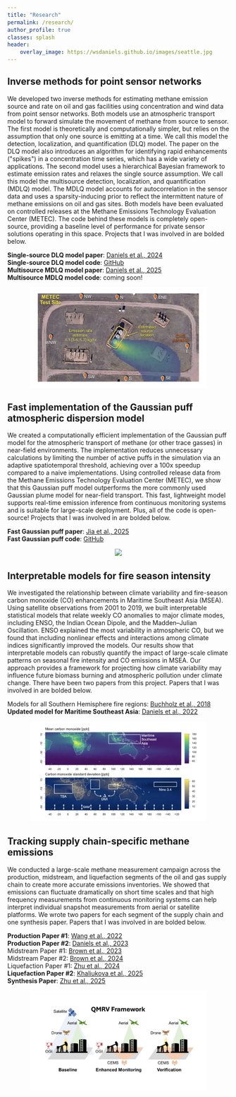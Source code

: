 ```yaml
---
title: "Research"
permalink: /research/
author_profile: true
classes: splash
header:
    overlay_image: https://wsdaniels.github.io/images/seattle.jpg
---
```



## Inverse methods for point sensor networks

We developed two inverse methods for estimating methane emission source and rate on oil and gas facilities using concentration and wind data from point sensor networks. Both models use an atmospheric transport model to forward simulate the movement of methane from source to sensor. The first model is theoretically and computationally simpler, but relies on the assumption that only one source is emitting at a time. We call this model the detection, localization, and quantification (DLQ) model. The paper on the DLQ model also introduces an algorithm for identifying rapid enhancements ("spikes") in a concentration time series, which has a wide variety of applications. The second model uses a hierarchical Bayesian framework to estimate emission rates and relaxes the single source assumption. We call this model the multisource detection, localization, and quantification (MDLQ) model. The MDLQ model accounts for autocorrelation in the sensor data and uses a sparsity-inducing prior to reflect the intermittent nature of methane emissions on oil and gas sites. Both models have been evaluated on controlled releases at the Methane Emissions Technology Evaluation Center (METEC). The code behind these models is completely open-source, providing a baseline level of performance for private sensor solutions operating in this space. Projects that I was involved in are bolded below.

**Single-source DLQ model paper**: [Daniels et al., 2024](https://doi.org/10.1525/elementa.2023.00110)    
**Single-source DLQ model code**: [GitHub](https://github.com/wsdaniels/DLQ)    
**Multisource MDLQ model paper**: [Daniels et al., 2025](https://doi.org/10.48550/arXiv.2506.03395)    
**Multisource MDLQ model code**: coming soon!

<div style="text-align: center;">
  <img src="/images/research_page/DLQ.png" style="max-width: 80%; height: auto;">
</div>


## Fast implementation of the Gaussian puff atmospheric dispersion model

We created a computationally efficient implementation of the Gaussian puff model for the atmospheric transport of methane (or other trace gasses) in near-field environments. The implementation reduces unnecessary calculations by limiting the number of active puffs in the simulation via an adaptive spatiotemporal threshold, achieving over a 100x speedup compared to a naive implementations. Using controlled release data from the Methane Emissions Technology Evaluation Center (METEC), we show that this Gaussian puff model outperforms the more commonly used Gaussian plume model for near-field transport. This fast, lightweight model supports real-time emission inference from continuous monitoring systems and is suitable for large-scale deployment. Plus, all of the code is open-source! Projects that I was involved in are bolded below.

**Fast Gaussian puff paper**: [Jia et al., 2025](https://doi.org/10.1038/s41598-025-99491-x)     
**Fast Gaussian puff code**: [GitHub](https://github.com/Hammerling-Research-Group/FastGaussianPuff)

<div style="text-align: center;">
  <img src="/images/research_page/puff_movie_with_wind.gif" style="max-width: 80%; height: auto;">
</div>



## Interpretable models for fire season intensity

We investigated the relationship between climate variability and fire-season carbon monoxide (CO) enhancements in Maritime Southeast Asia (MSEA). Using satellite observations from 2001 to 2019, we built interpretable statistical models that relate weekly CO anomalies to major climate modes, including ENSO, the Indian Ocean Dipole, and the Madden–Julian Oscillation. ENSO explained the most variability in atmospheric CO, but we found that including nonlinear effects and interactions among climate indices significantly improved the models. Our results show that interpretable models can robustly quantify the impact of large-scale climate patterns on seasonal fire intensity and CO emissions in MSEA. Our approach provides a framework for projecting how climate variability may influence future biomass burning and atmospheric pollution under climate change. There have been two papers from this project. Papers that I was involved in are bolded below.

Models for all Southern Hemisphere fire regions: [Buchholz et al., 2018](https://doi.org/10.1029/2018JD028438)   
**Updated model for Maritime Southeast Asia**: [Daniels et al., 2022](https://doi.org/10.1029/2022JD036774)

<div style="text-align: center;">
  <img src="/images/research_page/co_modeling.png" style="max-width: 80%; height: auto;">
</div>




## Tracking supply chain-specific methane emissions 

We conducted a large-scale methane measurement campaign across the production, midstream, and liquefaction segments of the oil and gas supply chain to create more accurate emissions inventories. We showed that emissions can fluctuate dramatically on short time scales and that high frequency measurements from continuous monitoring systems can help interpret individual snapshot measurements from aerial or satellite platforms. We wrote two papers for each segment of the supply chain and one synthesis paper. Papers that I was involved in are bolded below.

**Production Paper \#1**: [Wang et al., 2022](https://doi.org/10.1021/acs.est.2c06211)   
**Production Paper \#2**: [Daniels et al., 2023](https://doi.org/10.1021/acs.est.3c01121)   
Midstream Paper \#1: [Brown et al., 2023](https://doi.org/10.1021/acs.est.3c01321)   
Midstream Paper \#2: [Brown et al., 2024](https://doi.org/10.3390/atmos15040447)   
Liquefaction Paper \#1: [Zhu et al., 2024](https://doi.org/10.1021/acs.estlett.4c00713)   
**Liquefaction Paper \#2**: [Khaliukova et al., 2025](https://doi.org/10.1021/acsestair.4c00301)   
**Synthesis Paper**: [Zhu et al., 2025](https://doi.org/10.26434/chemrxiv-2025-8751d)

<div style="text-align: center;">
  <img src="/images/research_page/QMRV.png" style="max-width: 80%; height: auto;">
</div>


